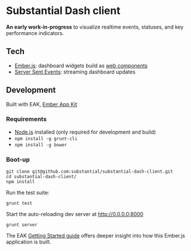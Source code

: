 # Substantial Dash client

**An early work-in-progress** to visualize realtime events, statuses, and key performance indicators.

## Tech

* [Ember.js](http://emberjs.com): dashboard widgets build as [web components](http://emberjs.com/guides/components/)
* [Server Sent Events](http://www.html5rocks.com/en/tutorials/eventsource/basics/): streaming dashboard updates

## Development

Built with EAK, [Ember App Kit](http://stefanpenner.github.io/ember-app-kit/)

### Requirements

* [Node.js](http://nodejs.org) installed (only required for development and build)
* `npm install -g grunt-cli`
* `npm install -g bower`

### Boot-up

    git clone git@github.com:substantial/substantial-dash-client.git
    cd substantial-dash-client/
    npm install

Run the test suite:

    grunt test
    
Start the auto-reloading dev server at http://0.0.0.0:8000
    
    grunt server

The EAK [Getting Started guide](http://iamstef.net/ember-app-kit/guides/getting-started.html) offers deeper insight into how this Ember.js application is built.
